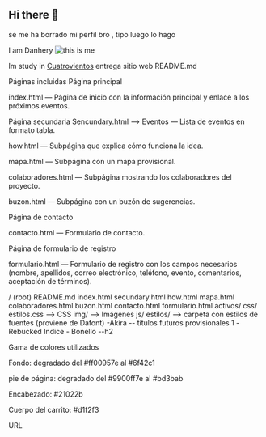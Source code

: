 ## Hi there 👋

se me ha borrado mi perfil bro , tipo luego lo hago

I am Danhery ![this is me]()

Im study in [Cuatrovientos](https:/cuatrovientos.org)
entrega sitio web README.md

Páginas incluidas Página principal

index.html — Página de inicio con la información principal y enlace a los próximos eventos.

Página secundaria Sencundary.html --> Eventos — Lista de eventos en formato tabla.

how.html — Subpágina que explica cómo funciona la idea.

mapa.html — Subpágina con un mapa provisional.

colaboradores.html — Subpágina mostrando los colaboradores del proyecto.

buzon.html — Subpágina con un buzón de sugerencias.

Página de contacto

contacto.html — Formulario de contacto.

Página de formulario de registro

formulario.html — Formulario de registro con los campos necesarios (nombre, apellidos, correo electrónico, teléfono, evento, comentarios, aceptación de términos).

/ (root) README.md index.html secundary.html how.html mapa.html colaboradores.html buzon.html contacto.html formulario.html activos/ css/ estilos.css --> CSS img/ --> Imágenes js/ estilos/ --> carpeta con estilos de fuentes (proviene de Dafont) -Akira -- títulos futuros provisionales 1 -Rebucked Indice - Bonello --h2

Gama de colores utilizados

Fondo: degradado del #ff00957e al #6f42c1

pie de página: degradado del #9900ff7e al #bd3bab

Encabezado: #21022b

Cuerpo del carrito: #d1f2f3

URL
